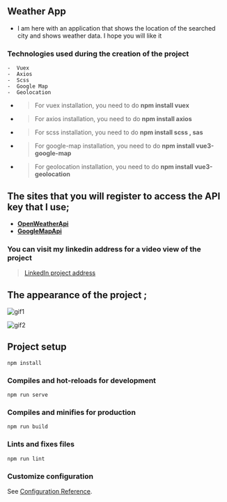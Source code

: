 ## Weather App
- I am here with an application that shows the location of the searched city and shows weather data. I hope you will like it

### Technologies used during the creation of the project 
    -  Vuex
    -  Axios
    -  Scss
    -  Google Map
    -  Geolocation
    
    
    
- > For vuex installation, you need to do **npm install vuex**
- > For axios installation, you need to do **npm install axios**
- > For scss installation, you need to do **npm install scss , sas**
- > For google-map installation, you need to do **npm install vue3-google-map**
- > For geolocation installation, you need to do **npm install vue3-geolocation**


## The sites that you will register to access the API key that I use; 
- **[OpenWeatherApi](https://openweathermap.org/api)**
- **[GoogleMapApi](https://mapsplatform.google.com/)**

### You can visit my linkedin address for a video view of the project 
> [LinkedIn project address](https://www.linkedin.com/feed/update/urn:li:activity:7045388478091567104/)

## **The appearance of the project ;**
![gif1](https://user-images.githubusercontent.com/100241189/229098393-4f0ee115-e5ca-4f10-8b00-5a66a593f951.gif)

![gif2](https://user-images.githubusercontent.com/100241189/229099285-cf193a2f-5261-4e7d-96c4-3f3725175f19.gif)


## Project setup
```
npm install
```

### Compiles and hot-reloads for development
```
npm run serve
```

### Compiles and minifies for production
```
npm run build
```

### Lints and fixes files
```
npm run lint
```

### Customize configuration
See [Configuration Reference](https://cli.vuejs.org/config/).
